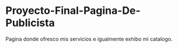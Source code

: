 # Proyecto-Final-Pagina-De-Publicista
Pagina donde ofresco mis servicios e igualmente exhibo mi catalogo.
